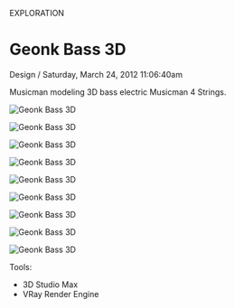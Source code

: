<p class="type">EXPLORATION</p>

# Geonk Bass 3D

<p class="meta">Design  /  Saturday, March 24, 2012 11:06:40am</p>

Musicman modeling 3D bass electric Musicman 4 Strings.

![Geonk Bass 3D](https://farooq-agent.web.app/assets/images/works/details/25-geonk-bass-3d/i93.png)

![Geonk Bass 3D](https://farooq-agent.web.app/assets/images/works/details/25-geonk-bass-3d/i101.png)

![Geonk Bass 3D](https://farooq-agent.web.app/assets/images/works/details/25-geonk-bass-3d/i99.png)

![Geonk Bass 3D](https://farooq-agent.web.app/assets/images/works/details/25-geonk-bass-3d/i98.png)

![Geonk Bass 3D](https://farooq-agent.web.app/assets/images/works/details/25-geonk-bass-3d/i97.png)

![Geonk Bass 3D](https://farooq-agent.web.app/assets/images/works/details/25-geonk-bass-3d/i96.png)

![Geonk Bass 3D](https://farooq-agent.web.app/assets/images/works/details/25-geonk-bass-3d/i94.png)

![Geonk Bass 3D](https://farooq-agent.web.app/assets/images/works/details/25-geonk-bass-3d/i102.png)

![Geonk Bass 3D](https://farooq-agent.web.app/assets/images/works/large/7foAinlQ_work_image.png)

Tools:
- 3D Studio Max
- VRay Render Engine
